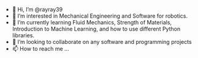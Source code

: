 - 👋 Hi, I’m @rayray39
- 👀 I’m interested in Mechanical Engineering and Software for robotics.
- 🌱 I’m currently learning Fluid Mechanics, Strength of Materials, Introduction to Machine Learning, and how to use different Python libraries.
- 💞️ I’m looking to collaborate on any software and programming projects
- 📫 How to reach me ...

<!---
rayray39/rayray39 is a ✨ special ✨ repository because its `README.md` (this file) appears on your GitHub profile.
You can click the Preview link to take a look at your changes.
--->
